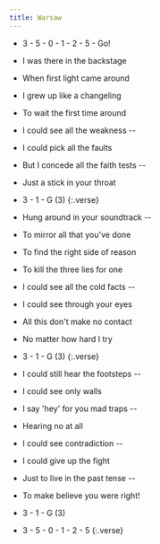 ```yaml
---
title: Warsaw
---
```

- 3 - 5 - 0 - 1 - 2 - 5 - Go!
- I was there in the backstage
- When first light came around
- I grew up like a changeling
- To wait the first time around
- I could see all the weakness --
- I could pick all the faults
- But I concede all the faith tests --
- Just a stick in your throat
- 3 - 1 - G (3)
{:.verse}

- Hung around in your soundtrack --
- To mirror all that you've done
- To find the right side of reason
- To kill the three lies for one
- I could see all the cold facts --
- I could see through your eyes
- All this don't make no contact
- No matter how hard I try
- 3 - 1 - G (3)
{:.verse}

- I could still hear the footsteps --
- I could see only walls
- I say 'hey' for you mad traps --
- Hearing no at all
- I could see contradiction --
- I could give up the fight
- Just to live in the past tense --
- To make believe you were right!
- 3 - 1 - G (3)
- 3 - 5 - 0 - 1 - 2 - 5
{:.verse}
